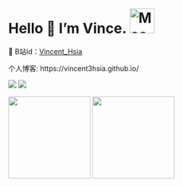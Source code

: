 # Hello 👋 I’m Vince. <img src="https://i.imgur.com/veZrcC7.gif" alt="Meaow" width="50" />
💬 B站id：[Vincent_Hsia](https://space.bilibili.com/16127372)
<div>
<!--   <p><img src="avatar.svg" height="200" /></p> -->
<!--   <p align="center">🔭 I’m Vince.</p> -->
<!--  
  <p>
    <a href:https://space.bilibili.com/16127372>
    💬 B站id：Vincent_Hsia
    </a>
  </p>
-->
  <p>
    个人博客: https://vincent3hsia.github.io/
  </p>
<!--   <p>懒惰的人总是被世界推动着做事，在被动中遭受着“不得不”的折磨，在空虚中享受着自欺欺人的舒适。</p> -->
  <p>
    <img src="https://img.shields.io/github/followers/Vincent3Hsia" />
    <img src="https://img.shields.io/github/stars/Vincent3Hsia">
<!--     <img src="https://visitor-badge.laobi.icu/badge?page_id=Vincent3Hsia.Vincent3Hsia.README.md" /> -->
  </p>
  <p>
    <img
      src="https://github-readme-stats.vercel.app/api?username=Vincent3Hsia&show_icons=true&theme=dark "
      height="165"
    />
    <img
      src="https://github-readme-stats.vercel.app/api/top-langs/?username=Vincent3Hsia&layout=compact&theme=dark"
      height="165"
    />
  </p>
</div>
<!-- ![Vincent3Hsia's github stats](https://github-readme-stats.vercel.app/api?username=Vincent3Hsia&show_icons=true&include_all_commits=true&theme=dark)   -->
<!-- ![Top Langs](https://github-readme-stats.vercel.app/api/top-langs/?username=Vincent3Hsia&layout=compact&theme=dark) -->
<div>
<!--   todo: 加网页导航 -->
</div>





<!-- 
**Vincent3Hsia/Vincent3Hsia** is a ✨ _special_ ✨ repository because its `README.md` (this file) appears on your GitHub profile.

Here are some ideas to get you started:

- 🔭 I’m currently working on ...
- 🌱 I’m currently learning ...
- 👯 I’m looking to collaborate on ...
- 🤔 I’m looking for help with ...
- 💬 Ask me about ...
- 📫 How to reach me: ...
- 😄 Pronouns: ...
- ⚡ Fun fact: ...
 -->


